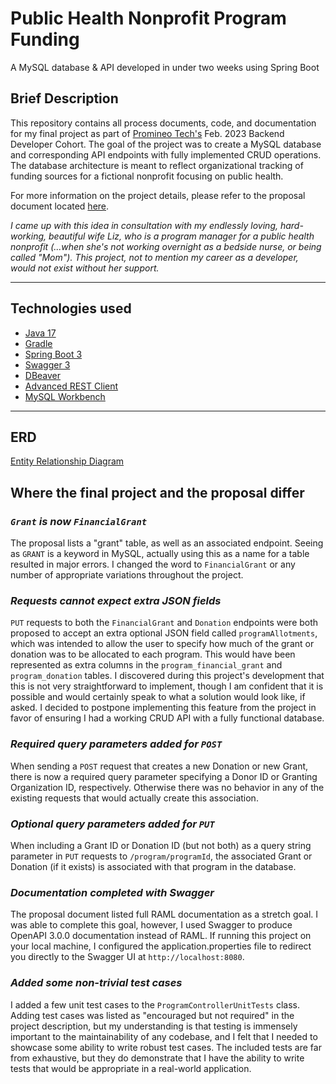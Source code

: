 
# Public Health Nonprofit Program Funding

A MySQL database & API developed in under two weeks using Spring Boot

## Brief Description  

This repository contains all process documents, code, and documentation for my final project as part of [Promineo Tech's](http://www.promineotech.com) Feb. 2023 Backend Developer Cohort. The goal of the project was to create a MySQL database and corresponding API endpoints with fully implemented CRUD operations. The database architecture is meant to reflect organizational tracking of funding sources for a fictional nonprofit focusing on public health.  

For more information on the project details, please refer to the proposal document located [here](http://www.github.com/ProjectGrantwood/public-health-nonprofit-program-funding/src/main/resources/static/designdocs/FINAL_PROJECT_PROPOSAL.pdf).

*I came up with this idea in consultation with my endlessly loving, hard-working, beautiful wife Liz, who is a program manager for a public health nonprofit (...when she's not working overnight as a bedside nurse, or being called "Mom"). This project, not to mention my career as a developer, would not exist without her support.*

---

## Technologies used

- [Java 17](https://www.oracle.com/java/)
- [Gradle](https://gradle.org/)
- [Spring Boot 3](https://spring.io/projects/spring-boot)
- [Swagger 3](https://swagger.io/)
- [DBeaver](https://dbeaver.io/)
- [Advanced REST Client](https://www.advancedrestclient.com/home)
- [MySQL Workbench](https://www.mysql.com/products/workbench/)

---

## ERD

[Entity Relationship Diagram](https://github.com/ProjectGrantwood/public-health-nonprofit-program-funding/blob/main/src/main/resources/static/designdocs/PublicHealthNonprofitProgramFundingERD_final.png)

## Where the final project and the proposal differ

### *```Grant``` is now ```FinancialGrant```*

The proposal lists a "grant" table, as well as an associated endpoint. Seeing as ```GRANT``` is a keyword in MySQL, actually using this as a name for a table resulted in major errors. I changed the word to ```FinancialGrant``` or any number of appropriate variations throughout the project.

### *Requests cannot expect extra JSON fields*  

```PUT``` requests to both the ```FinancialGrant``` and ```Donation``` endpoints were both proposed to accept an extra optional JSON field called ```programAllotments```, which was intended to allow the user to specify how much of the grant or donation was to be allocated to each program. This would have been represented as extra columns in the ```program_financial_grant``` and ```program_donation``` tables. I discovered during this project's development that this is not very straightforward to implement, though I am confident that it is possible and would certainly speak to what a solution would look like, if asked. I decided to postpone implementing this feature from the project in favor of ensuring I had a working CRUD API with a fully functional database.


### *Required query parameters added for ```POST```*

When sending a ```POST``` request that creates a new Donation or new Grant, there is now a required query parameter specifying a Donor ID or Granting Organization ID, respectively. Otherwise there was no behavior in any of the existing requests that would actually create this association.  

### *Optional query parameters added for ```PUT```*  

When including a Grant ID or Donation ID (but not both) as a query string parameter in ```PUT``` requests to ```/program/programId```, the associated Grant or Donation (if it exists) is associated with that program in the database.  

### *Documentation completed with Swagger*

The proposal document listed full RAML documentation as a stretch goal. I was able to complete this goal, however, I used Swagger to produce OpenAPI 3.0.0 documentation instead of RAML. If running this project on your local machine, I configured the application.properties file to redirect you directly to the Swagger UI at ```http://localhost:8080```.  

### *Added some non-trivial test cases*

I added a few unit test cases to the ```ProgramControllerUnitTests``` class. Adding test cases was listed as "encouraged but not required" in the project description, but my understanding is that testing is immensely important to the maintainability of any codebase, and I felt that I needed to showcase some ability to write robust test cases. The included tests are far from exhaustive, but they do demonstrate that I have the ability to write tests that would be appropriate in a real-world application.
